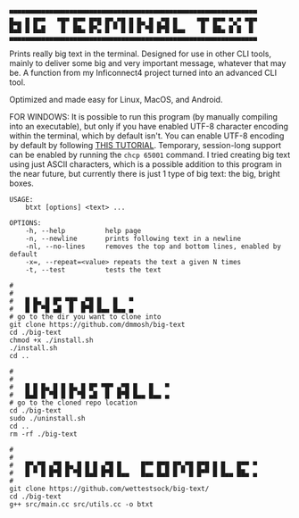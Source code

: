 ```
▀▀▀▀▀▀▀▀▀▀▀▀▀▀▀▀▀▀▀▀▀▀▀▀▀▀▀▀▀▀▀▀▀▀▀▀▀▀▀▀▀▀▀▀▀▀▀▀▀▀▀▀▀▀▀▀▀▀▀▀▀▀
█▄▄ █ █▀▀   ▀█▀ █▀▀ █▀█ █▀▄▀█ █ █▄ █ ▄▀█ █     ▀█▀ █▀▀ ▀▄▀ ▀█▀
█▄█ █ █▄█    █  ██▄ █▀▄ █ ▀ █ █ █ ▀█ █▀█ █▄▄    █  ██▄ █ █  █ 
▄▄▄▄▄▄▄▄▄▄▄▄▄▄▄▄▄▄▄▄▄▄▄▄▄▄▄▄▄▄▄▄▄▄▄▄▄▄▄▄▄▄▄▄▄▄▄▄▄▄▄▄▄▄▄▄▄▄▄▄▄▄
```

Prints really big text in the terminal. Designed for use in other CLI tools, mainly to deliver some big and very important message, whatever that may be. A function from my Inficonnect4 project turned into an advanced CLI tool.

Optimized and made easy for Linux, MacOS, and Android.

FOR WINDOWS:
It is possible to run this program (by manually compiling into an executable), but only if you have enabled UTF-8 character encoding within the terminal, which by default isn't. You can enable UTF-8 encoding by default by following  <a href="https://akr.am/blog/posts/using-utf-8-in-the-windows-terminal#:~:text=Enable%20the%20new%20UTF%2D8,Restart%20your%20computer." target="_blank">THIS TUTORIAL</a>. Temporary, session-long support can be enabled by running the `chcp 65001` command. I tried creating big text using just ASCII characters, which is a possible addition to this program in the near future, but currently there is just 1 type of big text: the big, bright boxes.
```
USAGE: 
    btxt [options] <text> ...

OPTIONS:
    -h, --help          help page
    -n, --newline       prints following text in a newline
    -nl, --no-lines     removes the top and bottom lines, enabled by default
    -x=, --repeat=<value> repeats the text a given N times
    -t, --test          tests the text
```




```
#
#
#   █ █▄ █ █▀ ▀█▀ ▄▀█ █   █   ▀
#   █ █ ▀█ ▄█  █  █▀█ █▄▄ █▄▄ ▄
# go to the dir you want to clone into
git clone https://github.com/dmmosh/big-text
cd ./big-text
chmod +x ./install.sh
./install.sh
cd ..
```

```
#
#
#   █ █ █▄ █ █ █▄ █ █▀ ▀█▀ ▄▀█ █   █   ▀
#   █▄█ █ ▀█ █ █ ▀█ ▄█  █  █▀█ █▄▄ █▄▄ ▄
# go to the cloned repo location
cd ./big-text
sudo ./uninstall.sh
cd ..
rm -rf ./big-text
```

```
#
#
#   █▀▄▀█ ▄▀█ █▄ █ █ █ ▄▀█ █     █▀▀ █▀█ █▀▄▀█ █▀█ █ █   █▀▀ ▀
#   █ ▀ █ █▀█ █ ▀█ █▄█ █▀█ █▄▄   █▄▄ █▄█ █ ▀ █ █▀▀ █ █▄▄ ██▄ ▄
#
git clone https://github.com/wettestsock/big-text/
cd ./big-text
g++ src/main.cc src/utils.cc -o btxt
```


